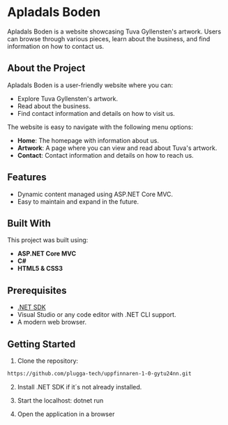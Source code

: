 # Apladals Boden

Apladals Boden is a website showcasing Tuva Gyllensten's artwork. Users can browse through various pieces, learn about the business, and find information on how to contact us.

## About the Project

Apladals Boden is a user-friendly website where you can:
- Explore Tuva Gyllensten's artwork.
- Read about the business.
- Find contact information and details on how to visit us.

The website is easy to navigate with the following menu options:
- **Home**: The homepage with information about us.
- **Artwork**: A page where you can view and read about Tuva's artwork.
- **Contact**: Contact information and details on how to reach us.

## Features
- Dynamic content managed using ASP.NET Core MVC.
- Easy to maintain and expand in the future.

## Built With

This project was built using:
- **ASP.NET Core MVC**
- **C#**
- **HTML5 & CSS3**

## Prerequisites
- [.NET SDK](https://dotnet.microsoft.com/en-us/)
- Visual Studio or any code editor with .NET CLI support.
- A modern web browser.

## Getting Started

1. Clone the repository:
```bash
https://github.com/plugga-tech/uppfinnaren-1-0-gytu24nn.git  
```
2. Install .NET SDK if it´s not already installed.

3. Start the localhost: dotnet run

4. Open the application in a browser
